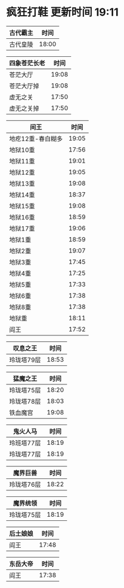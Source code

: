 # 疯狂打鞋 更新时间 19:11

| 古代霸主   | 时间    |
|--------|-------|
| 古代皇陵 | 18:00 |

| 四象苍茫长老   | 时间    |
|--------|-------|
| 苍茫大厅 | 19:08 |
| 苍茫大厅掉 | 19:08 |
| 虚无之关 | 17:50 |
| 虚无之关掉 | 17:50 |

| 间王   | 时间    |
|--------|-------|
| 地疙12重-春白糊多 | 19:05 |
| 地狱10重 | 17:56 |
| 地狱11重 | 19:01 |
| 地狱12重 | 19:05 |
| 地狱13重 | 19:08 |
| 地狱14重 | 18:37 |
| 地狱15重 | 19:08 |
| 地狱16重 | 18:59 |
| 地狱17重 | 19:06 |
| 地狱1重 | 18:59 |
| 地狱2重 | 19:07 |
| 地狱3重 | 17:45 |
| 地狱4重 | 17:25 |
| 地狱5重 | 17:33 |
| 地狱6重 | 17:38 |
| 地狱8重 | 17:38 |
| 地狱重 | 18:11 |
| 阎王 | 17:52 |

| 叹息之王   | 时间    |
|--------|-------|
| 玲珑塔79层 | 18:53 |

| 猛魔之王   | 时间    |
|--------|-------|
| 玲珑塔75层 | 18:20 |
| 玲珑塔78层 | 18:03 |
| 铁血魔宫 | 19:08 |

| 鬼火人马   | 时间    |
|--------|-------|
| 玲班塔77层 | 18:19 |
| 玲珑塔77层 | 18:19 |

| 魔界巨兽   | 时间    |
|--------|-------|
| 玲珑塔76层 | 18:22 |

| 魔界统领   | 时间    |
|--------|-------|
| 玲珑塔75层 | 18:19 |

| 后土娘娘   | 时间    |
|--------|-------|
| 阎王 | 17:48 |

| 东岳大帝   | 时间    |
|--------|-------|
| 阎王 | 17:38 |